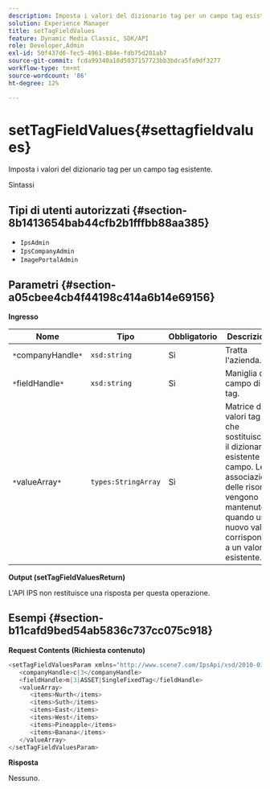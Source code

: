 ```yaml
---
description: Imposta i valori del dizionario tag per un campo tag esistente.
solution: Experience Manager
title: setTagFieldValues
feature: Dynamic Media Classic, SDK/API
role: Developer,Admin
exl-id: 50f437d6-fec5-4961-884e-fdb75d201ab7
source-git-commit: fcda99340a18d5037157723bb3bdca5fa9df3277
workflow-type: tm+mt
source-wordcount: '86'
ht-degree: 12%

---
```


# setTagFieldValues{#settagfieldvalues}

Imposta i valori del dizionario tag per un campo tag esistente.

Sintassi

## Tipi di utenti autorizzati {#section-8b1413654bab44cfb2b1fffbb88aa385}

* `IpsAdmin`
* `IpsCompanyAdmin`
* `ImagePortalAdmin`

## Parametri {#section-a05cbee4cb4f44198c414a6b14e69156}

**Ingresso**

| Nome | Tipo | Obbligatorio | Descrizione |
|---|---|---|---|
| `*`companyHandle`*` | `xsd:string` | Sì | Tratta l&#39;azienda. |
| `*`fieldHandle`*` | `xsd:string` | Sì | Maniglia del campo di tag. |
| `*`valueArray`*` | `types:StringArray` | Sì | Matrice di valori tag che sostituiscono il dizionario esistente del campo. Le associazioni delle risorse vengono mantenute quando un nuovo valore corrisponde a un valore esistente. |

**Output (setTagFieldValuesReturn)**

L&#39;API IPS non restituisce una risposta per questa operazione.

## Esempi {#section-b11cafd9bed54ab5836c737cc075c918}

**Request Contents (Richiesta contenuto)**

```java
<setTagFieldValuesParam xmlns="http://www.scene7.com/IpsApi/xsd/2010-01-31">
   <companyHandle>c|3</companyHandle>
   <fieldHandle>m|3|ASSET|SingleFixedTag</fieldHandle>
   <valueArray>
      <items>Nurth</items>
      <items>Suth</items>
      <items>East</items>
      <items>West</items>
      <items>Pineapple</items>
      <items>Banana</items>
   </valueArray>
</setTagFieldValuesParam>
```

**Risposta**

Nessuno.
